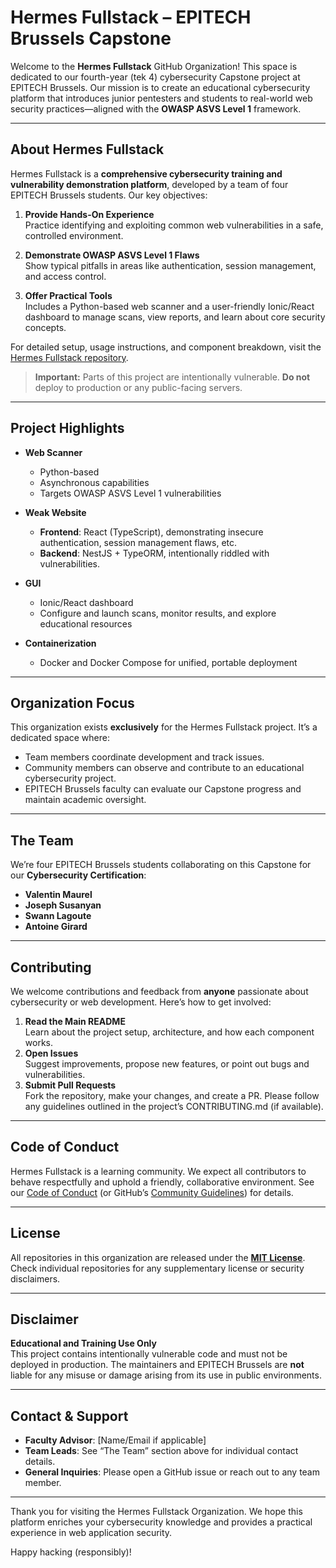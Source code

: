 # Hermes Fullstack – EPITECH Brussels Capstone

Welcome to the **Hermes Fullstack** GitHub Organization! This space is dedicated to our fourth-year (tek 4) cybersecurity Capstone project at EPITECH Brussels. Our mission is to create an educational cybersecurity platform that introduces junior pentesters and students to real-world web security practices—aligned with the **OWASP ASVS Level 1** framework.

---

## About Hermes Fullstack

Hermes Fullstack is a **comprehensive cybersecurity training and vulnerability demonstration platform**, developed by a team of four EPITECH Brussels students. Our key objectives:

1. **Provide Hands-On Experience**  
   Practice identifying and exploiting common web vulnerabilities in a safe, controlled environment.

2. **Demonstrate OWASP ASVS Level 1 Flaws**  
   Show typical pitfalls in areas like authentication, session management, and access control.

3. **Offer Practical Tools**  
   Includes a Python-based web scanner and a user-friendly Ionic/React dashboard to manage scans, view reports, and learn about core security concepts.

For detailed setup, usage instructions, and component breakdown, visit the [Hermes Fullstack repository](https://github.com/yourusername/hermes-fullstack).

> **Important:** Parts of this project are intentionally vulnerable. **Do not** deploy to production or any public-facing servers.

---

## Project Highlights

- **Web Scanner**  
  - Python-based  
  - Asynchronous capabilities  
  - Targets OWASP ASVS Level 1 vulnerabilities  

- **Weak Website**  
  - **Frontend**: React (TypeScript), demonstrating insecure authentication, session management flaws, etc.  
  - **Backend**: NestJS + TypeORM, intentionally riddled with vulnerabilities.

- **GUI**  
  - Ionic/React dashboard  
  - Configure and launch scans, monitor results, and explore educational resources

- **Containerization**  
  - Docker and Docker Compose for unified, portable deployment

---

## Organization Focus

This organization exists **exclusively** for the Hermes Fullstack project. It’s a dedicated space where:

- Team members coordinate development and track issues.  
- Community members can observe and contribute to an educational cybersecurity project.  
- EPITECH Brussels faculty can evaluate our Capstone progress and maintain academic oversight.

---

## The Team

We’re four EPITECH Brussels students collaborating on this Capstone for our **Cybersecurity Certification**:

- **Valentin Maurel**  
- **Joseph Susanyan**
- **Swann Lagoute**
- **Antoine Girard**

---

## Contributing

We welcome contributions and feedback from **anyone** passionate about cybersecurity or web development. Here’s how to get involved:

1. **Read the Main README**  
   Learn about the project setup, architecture, and how each component works.  
2. **Open Issues**  
   Suggest improvements, propose new features, or point out bugs and vulnerabilities.  
3. **Submit Pull Requests**  
   Fork the repository, make your changes, and create a PR. Please follow any guidelines outlined in the project’s CONTRIBUTING.md (if available).

---

## Code of Conduct

Hermes Fullstack is a learning community. We expect all contributors to behave respectfully and uphold a friendly, collaborative environment. See our [Code of Conduct](#) (or GitHub’s [Community Guidelines](https://docs.github.com/en/site-policy/github-terms/github-community-guidelines)) for details.

---

## License

All repositories in this organization are released under the **[MIT License](https://opensource.org/licenses/MIT)**. Check individual repositories for any supplementary license or security disclaimers.

---

## Disclaimer

**Educational and Training Use Only**  
This project contains intentionally vulnerable code and must not be deployed in production. The maintainers and EPITECH Brussels are **not** liable for any misuse or damage arising from its use in public environments.

---

## Contact & Support

- **Faculty Advisor**: [Name/Email if applicable]  
- **Team Leads**: See “The Team” section above for individual contact details.  
- **General Inquiries**: Please open a GitHub issue or reach out to any team member.

---

Thank you for visiting the Hermes Fullstack Organization. We hope this platform enriches your cybersecurity knowledge and provides a practical experience in web application security.

Happy hacking (responsibly)! 
